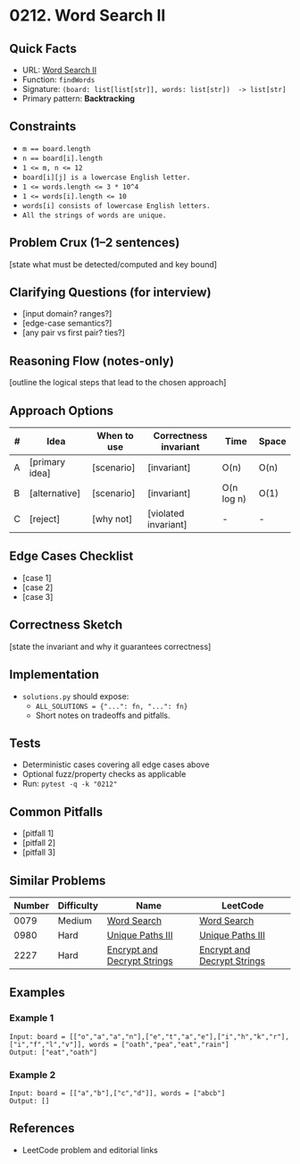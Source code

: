 # 0212. Word Search II

## Quick Facts

- URL: [Word Search II](https://leetcode.com/problems/word-search-ii/)
- Function: `findWords`
- Signature: `(board: list[list[str]], words: list[str])  -> list[str]`
- Primary pattern: **Backtracking**

## Constraints

- `m == board.length`
- `n == board[i].length`
- `1 <= m, n <= 12`
- `board[i][j] is a lowercase English letter.`
- `1 <= words.length <= 3 * 10^4`
- `1 <= words[i].length <= 10`
- `words[i] consists of lowercase English letters.`
- `All the strings of words are unique.`

## Problem Crux (1–2 sentences)

[state what must be detected/computed and key bound]

## Clarifying Questions (for interview)

- [input domain? ranges?]
- [edge-case semantics?]
- [any pair vs first pair? ties?]

## Reasoning Flow (notes-only)

[outline the logical steps that lead to the chosen approach]

## Approach Options

| # | Idea | When to use | Correctness invariant | Time | Space |
|---|------|-------------|-----------------------|------|-------|
| A | [primary idea] | [scenario] | [invariant] | O(n) | O(n) |
| B | [alternative] | [scenario] | [invariant] | O(n log n) | O(1) |
| C | [reject] | [why not] | [violated invariant] | - | - |

## Edge Cases Checklist

- [case 1]
- [case 2]
- [case 3]

## Correctness Sketch

[state the invariant and why it guarantees correctness]

## Implementation

- `solutions.py` should expose:
  - `ALL_SOLUTIONS = {"...": fn, "...": fn}`
  - Short notes on tradeoffs and pitfalls.

## Tests

- Deterministic cases covering all edge cases above
- Optional fuzz/property checks as applicable
- Run: `pytest -q -k "0212"`

## Common Pitfalls

- [pitfall 1]
- [pitfall 2]
- [pitfall 3]

## Similar Problems

| Number | Difficulty | Name | LeetCode |
|---|---|---|---|
| 0079 | Medium | [Word Search](../0079-word-search/readme.md) | [Word Search](https://leetcode.com/problems/word-search/) |
| 0980 | Hard | [Unique Paths III](../0980-unique-paths-iii/readme.md) | [Unique Paths III](https://leetcode.com/problems/unique-paths-iii/) |
| 2227 | Hard | [Encrypt and Decrypt Strings](../2227-encrypt-and-decrypt-strings/readme.md) | [Encrypt and Decrypt Strings](https://leetcode.com/problems/encrypt-and-decrypt-strings/) |

## Examples

### Example 1

```text
Input: board = [["o","a","a","n"],["e","t","a","e"],["i","h","k","r"],["i","f","l","v"]], words = ["oath","pea","eat","rain"]
Output: ["eat","oath"]
```

### Example 2

```text
Input: board = [["a","b"],["c","d"]], words = ["abcb"]
Output: []
```

## References

- LeetCode problem and editorial links
